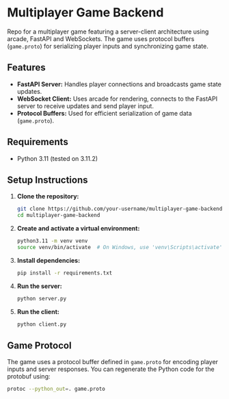 # Multiplayer Game Backend

Repo for a multiplayer game featuring a server-client architecture using arcade, FastAPI and WebSockets. The game uses protocol buffers (`game.proto`) for serializing player inputs and synchronizing game state.
## Features

- **FastAPI Server:** Handles player connections and broadcasts game state updates.
- **WebSocket Client:** Uses arcade for rendering, connects to the FastAPI server to receive updates and send player input.
- **Protocol Buffers:** Used for efficient serialization of game data (`game.proto`).

## Requirements

- Python 3.11 (tested on 3.11.2)

## Setup Instructions

1. **Clone the repository:**
   ```bash
   git clone https://github.com/your-username/multiplayer-game-backend.git
   cd multiplayer-game-backend
   ```

2. **Create and activate a virtual environment:**
   ```bash
   python3.11 -m venv venv
   source venv/bin/activate  # On Windows, use 'venv\Scripts\activate'
   ```

3. **Install dependencies:**
   ```bash
   pip install -r requirements.txt
   ```

4. **Run the server:**
   ```bash
   python server.py
   ```

5. **Run the client:**
   ```bash
   python client.py
   ```

## Game Protocol

The game uses a protocol buffer defined in `game.proto` for encoding player inputs and server responses. You can regenerate the Python code for the protobuf using:

```bash
protoc --python_out=. game.proto
```
